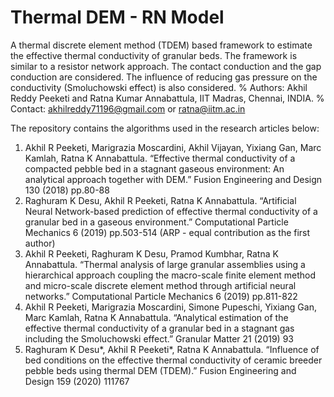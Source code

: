 # Thermal DEM - RN Model
A thermal discrete element method (TDEM) based framework to estimate the effective thermal conductivity of granular beds. The framework is similar to a resistor network approach. The contact conduction and the gap conduction are considered. The influence of reducing gas pressure on the conductivity (Smoluchowski effect) is also considered. 
% Authors: Akhil Reddy Peeketi and Ratna Kumar Annabattula, IIT Madras, Chennai, INDIA.
% Contact: akhilreddy71196@gmail.com or ratna@iitm.ac.in

The repository contains the algorithms used in the research articles below:
1.  Akhil R Peeketi, Marigrazia Moscardini, Akhil Vijayan, Yixiang Gan, Marc Kamlah, Ratna K Annabattula. “Effective thermal conductivity of a compacted pebble bed in a stagnant gaseous environment: An analytical approach together with DEM.” Fusion Engineering and Design 130 (2018) pp.80-88
2.  Raghuram K Desu, Akhil R Peeketi, Ratna K Annabattula. “Artificial Neural Network-based prediction of effective thermal conductivity of a granular bed in a gaseous environment.” Computational Particle Mechanics 6 (2019) pp.503-514 (ARP - equal contribution as the first author)
3.  Akhil R Peeketi, Raghuram K Desu, Pramod Kumbhar, Ratna K Annabattula. “Thermal analysis of large granular assemblies using a hierarchical approach coupling the macro-scale finite element method and micro-scale discrete element method through artificial neural networks.” Computational Particle Mechanics 6 (2019) pp.811-822
4.  Akhil R Peeketi, Marigrazia Moscardini, Simone Pupeschi, Yixiang Gan, Marc Kamlah, Ratna K Annabattula. “Analytical estimation of the effective thermal conductivity of a granular bed in a stagnant gas including the Smoluchowski effect.” Granular Matter 21 (2019) 93
5.  Raghuram K Desu*, Akhil R Peeketi*, Ratna K Annabattula. “Influence of bed conditions on the effective thermal conductivity of ceramic breeder pebble beds using thermal DEM (TDEM).” Fusion Engineering and Design 159 (2020) 111767
